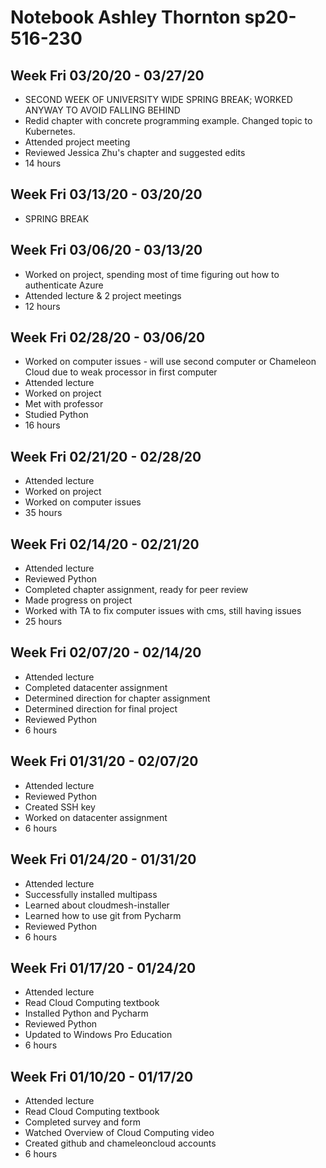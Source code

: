 # Notebook Ashley Thornton sp20-516-230

## Week Fri 03/20/20 - 03/27/20
* SECOND WEEK OF UNIVERSITY WIDE SPRING BREAK; WORKED ANYWAY TO AVOID FALLING
 BEHIND
* Redid chapter with concrete programming example. Changed topic to Kubernetes.
* Attended project meeting
* Reviewed Jessica Zhu's chapter and suggested edits
* 14 hours

## Week Fri 03/13/20 - 03/20/20
* SPRING BREAK

## Week Fri 03/06/20 - 03/13/20
* Worked on project, spending most of time figuring out how to authenticate Azure
* Attended lecture & 2 project meetings
* 12 hours

## Week Fri 02/28/20 - 03/06/20
* Worked on computer issues - will use second computer or Chameleon Cloud due to weak processor in first computer
* Attended lecture
* Worked on project
* Met with professor
* Studied Python
* 16 hours

## Week Fri 02/21/20 - 02/28/20
* Attended lecture
* Worked on project
* Worked on computer issues
* 35 hours

## Week Fri 02/14/20 - 02/21/20
* Attended lecture
* Reviewed Python
* Completed chapter assignment, ready for peer review
* Made progress on project
* Worked with TA to fix computer issues with cms, still having issues
* 25 hours

## Week Fri 02/07/20 - 02/14/20
* Attended lecture
* Completed datacenter assignment
* Determined direction for chapter assignment
* Determined direction for final project
* Reviewed Python
* 6 hours

## Week Fri 01/31/20 - 02/07/20
* Attended lecture
* Reviewed Python
* Created SSH key
* Worked on datacenter assignment
* 6 hours

## Week Fri 01/24/20 - 01/31/20
* Attended lecture
* Successfully installed multipass
* Learned about cloudmesh-installer
* Learned how to use git from Pycharm
* Reviewed Python
* 6 hours

## Week Fri 01/17/20 - 01/24/20
* Attended lecture
* Read Cloud Computing textbook
* Installed Python and Pycharm
* Reviewed Python
* Updated to Windows Pro Education
* 6 hours

## Week Fri 01/10/20 - 01/17/20
* Attended lecture
* Read Cloud Computing textbook
* Completed survey and form
* Watched Overview of Cloud Computing video
* Created github and chameleoncloud accounts
* 6 hours
